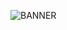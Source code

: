 ![BANNER](https://raw.githubusercontent.com/HemantSachdeva/HactoberFest/2021/assets/HactoberFest.jpg)
